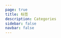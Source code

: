 ```yaml
---
page: true
title: 标签
description: Categories
sidebar: false
navbar: false
---
```


<script setup>
import Categories from "../.vitepress/theme/components/Categories.vue";
</script>

<Categories/>
